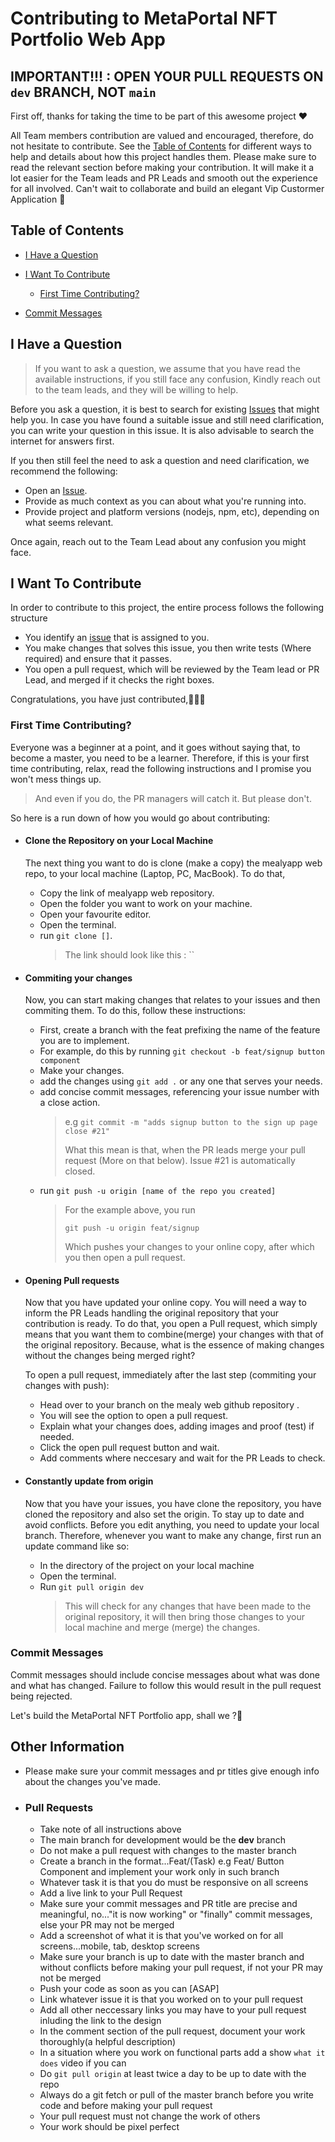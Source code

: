 <!-- omit in toc -->

# Contributing to MetaPortal NFT Portfolio Web App

## IMPORTANT!!! : OPEN YOUR PULL REQUESTS ON `dev` BRANCH, NOT `main`

First off, thanks for taking the time to be part of this awesome project ❤️

All Team members contribution are valued and encouraged, therefore, do not hesitate to contribute. See the [Table of Contents](#table-of-contents) for different ways to help and details about how this project handles them. Please make sure to read the relevant section before making your contribution. It will make it a lot easier for the Team leads and PR Leads and smooth out the experience for all involved. Can't wait to collaborate and build an elegant Vip Custormer Application 🎉

## Table of Contents

- [I Have a Question](#i-have-a-question)
- [I Want To Contribute](#i-want-to-contribute)

  - [First Time Contributing?](#first-time-contributing?)

- [Commit Messages](#commit-messages)

## I Have a Question

> If you want to ask a question, we assume that you have read the available instructions, if you still face any confusion, Kindly reach out to the team leads, and they will be willing to help.

Before you ask a question, it is best to search for existing [Issues]() that might help you. In case you have found a suitable issue and still need clarification, you can write your question in this issue. It is also advisable to search the internet for answers first.

If you then still feel the need to ask a question and need clarification, we recommend the following:

- Open an [Issue]().
- Provide as much context as you can about what you're running into.
- Provide project and platform versions (nodejs, npm, etc), depending on what seems relevant.

Once again, reach out to the Team Lead about any confusion you might face.

## I Want To Contribute

In order to contribute to this project, the entire process follows the following structure

- You identify an [issue]() that is assigned to you.
- You make changes that solves this issue, you then write tests (Where required) and ensure that it passes.
- You open a pull request, which will be reviewed by the Team lead or PR Lead, and merged if it checks the right boxes.

Congratulations, you have just contributed,🎉🎉🎉

### First Time Contributing?

Everyone was a beginner at a point, and it goes without saying that, to become a master, you need to be a learner. Therefore, if this is your first time contributing, relax, read the following instructions and I promise you won't mess things up.

> And even if you do, the PR managers will catch it. But please don't.

So here is a run down of how you would go about contributing:

- #### Clone the Repository on your Local Machine

  The next thing you want to do is clone (make a copy) the mealyapp web repo, to your local machine (Laptop, PC, MacBook). To do that,

  - Copy the link of mealyapp web repository.
  - Open the folder you want to work on your machine.
  - Open your favourite editor.
  - Open the terminal.
  - run `git clone []`.
    > The link should look like this : ``

- #### Commiting your changes

  Now, you can start making changes that relates to your issues and then commiting them. To do this, follow these instructions:

  - First, create a branch with the feat prefixing the name of the feature you are to implement.
  - For example, do this by running `git checkout -b feat/signup button component`
  - Make your changes.
  - add the changes using `git add .` or any one that serves your needs.
  - add concise commit messages, referencing your issue number with a close action.
    > e.g `git commit -m "adds signup button to the sign up page close #21"`
    >
    > What this mean is that, when the PR leads merge your pull request (More on that below). Issue #21 is automatically closed.
  - run `git push -u origin [name of the repo you created]`
    > For the example above, you run
    >
    > `git push -u origin feat/signup`
    >
    > Which pushes your changes to your online copy, after which you then open a pull request.

- #### Opening Pull requests

  Now that you have updated your online copy. You will need a way to inform the PR Leads handling the original repository that your contribution is ready. To do that, you open a Pull request, which simply means that you want them to combine(merge) your changes with that of the original repository. Because, what is the essence of making changes without the changes being merged right?

  To open a pull request, immediately after the last step (commiting your changes with push):

  - Head over to your branch on the mealy web github repository .
  - You will see the option to open a pull request.
  - Explain what your changes does, adding images and proof (test) if needed.
  - Click the open pull request button and wait.
  - Add comments where neccesary and wait for the PR Leads to check.

- #### Constantly update from origin

  Now that you have your issues, you have clone the repository, you have cloned the repository and also set the origin. To stay up to date and avoid conflicts. Before you edit anything, you need to update your local branch. Therefore, whenever you want to make any change, first run an update command like so:

  - In the directory of the project on your local machine
  - Open the terminal.
  - Run `git pull origin dev`
    > This will check for any changes that have been made to the original repository, it will then bring those changes to your local machine and merge (merge) the changes.

### Commit Messages

Commit messages should include concise messages about what was done and what has changed. Failure to follow this would result in the pull request being rejected.

Let's build the MetaPortal NFT Portfolio app, shall we ?🎉

## Other Information

- Please make sure your commit messages and pr titles give enough info about the changes you've made.

- ### Pull Requests

  - Take note of all instructions above
  - The main branch for development would be the **dev** branch
  - Do not make a pull request with changes to the master branch
  - Create a branch in the format...Feat/(Task) e.g Feat/ Button Component and implement your work only in such branch
  - Whatever task it is that you do must be responsive on all screens
  - Add a live link to your Pull Request
  - Make sure your commit messages and PR title are precise and meaningful, no..."it is now working" or "finally" commit messages, else your PR may not be merged
  - Add a screenshot of what it is that you've worked on for all screens...mobile, tab, desktop screens
  - Make sure your branch is up to date with the master branch and without conflicts before making your pull request, if not your PR may not be merged
  - Push your code as soon as you can [ASAP]
  - Link whatever issue it is that you worked on to your pull request
  - Add all other neccessary links you may have to your pull request inluding the link to the design
  - In the comment section of the pull request, document your work thoroughly(a helpful description)
  - In a situation where you work on functional parts add a show `what it does` video if you can
  - Do `git pull origin` at least twice a day to be up to date with the repo
  - Always do a git fetch or pull of the master branch before you write code and before making your pull request
  - Your pull request must not change the work of others
  - Your work should be pixel perfect
